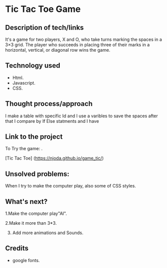 # Tic Tac Toe Game

## Description of tech/links

It's a game for two players, X and O, who take turns marking the spaces in a 3×3 grid. The player who succeeds in placing three of their marks in a horizontal, vertical, or diagonal row wins the game.

## Technology used

- Html.
- Javascript.
- CSS.

## Thought process/approach

I make a table with specific Id and I use a varibles to save the spaces after that I compare by If Else statments and I have

## Link to the project
 To Try the game: .


[Tic Tac Toe] (https://njoda.github.io/game_tic/)

## Unsolved problems:

When I try to make the computer play, also some of CSS styles.

## What's next?

1.Make the computer play"AI".

2.Make it more than 3*3.

3. Add more animations and Sounds.

## Credits

- google fonts.




